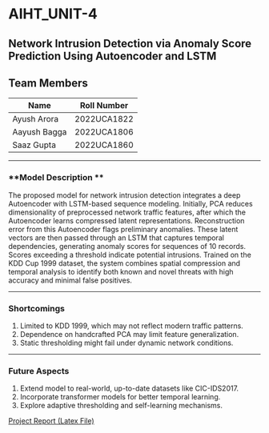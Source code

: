 # AIHT_UNIT-4

## Network Intrusion Detection via Anomaly Score Prediction Using Autoencoder and LSTM

## Team Members

| Name         | Roll Number |
| ------------ | ----------- |
| Ayush Arora  | 2022UCA1822 |
| Aayush Bagga | 2022UCA1806 |
| Saaz Gupta   | 2022UCA1860 |

---

### **Model Description **

The proposed model for network intrusion detection integrates a deep Autoencoder with LSTM-based sequence modeling. Initially, PCA reduces dimensionality of preprocessed network traffic features, after which the Autoencoder learns compressed latent representations. Reconstruction error from this Autoencoder flags preliminary anomalies. These latent vectors are then passed through an LSTM that captures temporal dependencies, generating anomaly scores for sequences of 10 records. Scores exceeding a threshold indicate potential intrusions. Trained on the KDD Cup 1999 dataset, the system combines spatial compression and temporal analysis to identify both known and novel threats with high accuracy and minimal false positives.

---

### **Shortcomings**

1. Limited to KDD 1999, which may not reflect modern traffic patterns.
2. Dependence on handcrafted PCA may limit feature generalization.
3. Static thresholding might fail under dynamic network conditions.

---

### **Future Aspects**

1. Extend model to real-world, up-to-date datasets like CIC-IDS2017.
2. Incorporate transformer models for better temporal learning.
3. Explore adaptive thresholding and self-learning mechanisms.

[Project Report (Latex File)](https://www.overleaf.com/read/pqhsmsmfrhsw#a286a0)

